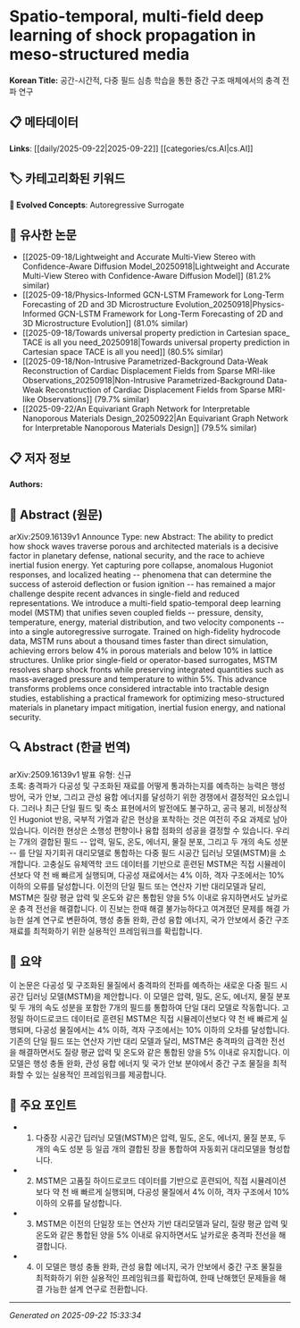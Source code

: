 # Spatio-temporal, multi-field deep learning of shock propagation in meso-structured media

**Korean Title:** 공간-시간적, 다중 필드 심층 학습을 통한 중간 구조 매체에서의 충격 전파 연구

## 📋 메타데이터

**Links**: [[daily/2025-09-22|2025-09-22]] [[categories/cs.AI|cs.AI]]

## 🏷️ 카테고리화된 키워드
**🚀 Evolved Concepts**: Autoregressive Surrogate

## 🔗 유사한 논문
- [[2025-09-18/Lightweight and Accurate Multi-View Stereo with Confidence-Aware Diffusion Model_20250918|Lightweight and Accurate Multi-View Stereo with Confidence-Aware Diffusion Model]] (81.2% similar)
- [[2025-09-18/Physics-Informed GCN-LSTM Framework for Long-Term Forecasting of 2D and 3D Microstructure Evolution_20250918|Physics-Informed GCN-LSTM Framework for Long-Term Forecasting of 2D and 3D Microstructure Evolution]] (81.0% similar)
- [[2025-09-18/Towards universal property prediction in Cartesian space_ TACE is all you need_20250918|Towards universal property prediction in Cartesian space TACE is all you need]] (80.5% similar)
- [[2025-09-18/Non-Intrusive Parametrized-Background Data-Weak Reconstruction of Cardiac Displacement Fields from Sparse MRI-like Observations_20250918|Non-Intrusive Parametrized-Background Data-Weak Reconstruction of Cardiac Displacement Fields from Sparse MRI-like Observations]] (79.7% similar)
- [[2025-09-22/An Equivariant Graph Network for Interpretable Nanoporous Materials Design_20250922|An Equivariant Graph Network for Interpretable Nanoporous Materials Design]] (79.5% similar)

## 📋 저자 정보

**Authors:** 

## 📄 Abstract (원문)

arXiv:2509.16139v1 Announce Type: new 
Abstract: The ability to predict how shock waves traverse porous and architected materials is a decisive factor in planetary defense, national security, and the race to achieve inertial fusion energy. Yet capturing pore collapse, anomalous Hugoniot responses, and localized heating -- phenomena that can determine the success of asteroid deflection or fusion ignition -- has remained a major challenge despite recent advances in single-field and reduced representations. We introduce a multi-field spatio-temporal deep learning model (MSTM) that unifies seven coupled fields -- pressure, density, temperature, energy, material distribution, and two velocity components -- into a single autoregressive surrogate. Trained on high-fidelity hydrocode data, MSTM runs about a thousand times faster than direct simulation, achieving errors below 4\% in porous materials and below 10\% in lattice structures. Unlike prior single-field or operator-based surrogates, MSTM resolves sharp shock fronts while preserving integrated quantities such as mass-averaged pressure and temperature to within 5\%. This advance transforms problems once considered intractable into tractable design studies, establishing a practical framework for optimizing meso-structured materials in planetary impact mitigation, inertial fusion energy, and national security.

## 🔍 Abstract (한글 번역)

arXiv:2509.16139v1 발표 유형: 신규  
초록: 충격파가 다공성 및 구조화된 재료를 어떻게 통과하는지를 예측하는 능력은 행성 방어, 국가 안보, 그리고 관성 융합 에너지를 달성하기 위한 경쟁에서 결정적인 요소입니다. 그러나 최근 단일 필드 및 축소 표현에서의 발전에도 불구하고, 공극 붕괴, 비정상적인 Hugoniot 반응, 국부적 가열과 같은 현상을 포착하는 것은 여전히 주요 과제로 남아 있습니다. 이러한 현상은 소행성 편향이나 융합 점화의 성공을 결정할 수 있습니다. 우리는 7개의 결합된 필드 -- 압력, 밀도, 온도, 에너지, 물질 분포, 그리고 두 개의 속도 성분 -- 를 단일 자기회귀 대리모델로 통합하는 다중 필드 시공간 딥러닝 모델(MSTM)을 소개합니다. 고충실도 유체역학 코드 데이터를 기반으로 훈련된 MSTM은 직접 시뮬레이션보다 약 천 배 빠르게 실행되며, 다공성 재료에서는 4% 이하, 격자 구조에서는 10% 이하의 오류를 달성합니다. 이전의 단일 필드 또는 연산자 기반 대리모델과 달리, MSTM은 질량 평균 압력 및 온도와 같은 통합된 양을 5% 이내로 유지하면서도 날카로운 충격 전선을 해결합니다. 이 진보는 한때 해결 불가능하다고 여겨졌던 문제를 해결 가능한 설계 연구로 변환하여, 행성 충돌 완화, 관성 융합 에너지, 국가 안보에서 중간 구조 재료를 최적화하기 위한 실용적인 프레임워크를 확립합니다.

## 📝 요약

이 논문은 다공성 및 구조화된 물질에서 충격파의 전파를 예측하는 새로운 다중 필드 시공간 딥러닝 모델(MSTM)을 제안합니다. 이 모델은 압력, 밀도, 온도, 에너지, 물질 분포 및 두 개의 속도 성분을 포함한 7개의 필드를 통합하여 단일 대리 모델로 작동합니다. 고정밀 하이드로코드 데이터로 훈련된 MSTM은 직접 시뮬레이션보다 약 천 배 빠르게 실행되며, 다공성 물질에서는 4% 이하, 격자 구조에서는 10% 이하의 오차를 달성합니다. 기존의 단일 필드 또는 연산자 기반 대리 모델과 달리, MSTM은 충격파의 급격한 전선을 해결하면서도 질량 평균 압력 및 온도와 같은 통합된 양을 5% 이내로 유지합니다. 이 모델은 행성 충돌 완화, 관성 융합 에너지 및 국가 안보 분야에서 중간 구조 물질을 최적화할 수 있는 실용적인 프레임워크를 제공합니다.

## 🎯 주요 포인트

- 1. 다중장 시공간 딥러닝 모델(MSTM)은 압력, 밀도, 온도, 에너지, 물질 분포, 두 개의 속도 성분 등 일곱 개의 결합된 장을 통합하여 자동회귀 대리모델을 형성합니다.

- 2. MSTM은 고품질 하이드로코드 데이터를 기반으로 훈련되어, 직접 시뮬레이션보다 약 천 배 빠르게 실행되며, 다공성 물질에서 4% 이하, 격자 구조에서 10% 이하의 오류를 달성합니다.

- 3. MSTM은 이전의 단일장 또는 연산자 기반 대리모델과 달리, 질량 평균 압력 및 온도와 같은 통합된 양을 5% 이내로 유지하면서도 날카로운 충격파 전선을 해결합니다.

- 4. 이 모델은 행성 충돌 완화, 관성 융합 에너지, 국가 안보에서 중간 구조 물질을 최적화하기 위한 실용적인 프레임워크를 확립하여, 한때 난해했던 문제들을 해결 가능한 설계 연구로 전환합니다.

---

*Generated on 2025-09-22 15:33:34*
